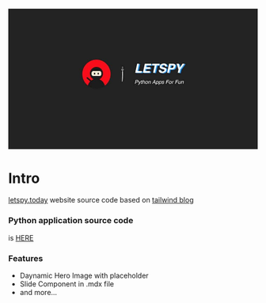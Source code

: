 ![tailwind-nextjs-banner](./public/static/images/lets_ph_ninjia_md.jpg)

# Intro

[letspy.today](http://letspy.today) website source code based on [tailwind blog](https://github.com/timlrx/tailwind-nextjs-starter-blog)


### Python application source code

is [HERE](https://github.com/lwz7512/pytraining4yue)


### Features

- Daynamic Hero Image with placeholder
- Slide Component in .mdx file
- and more...